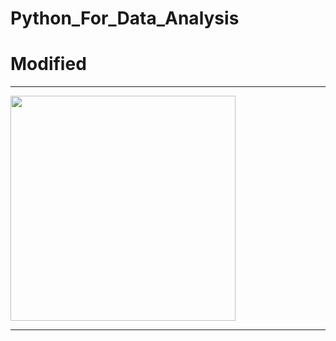 # Python_For_Data_Analysis

# Modified

---

<img src="http://searchengineland.com/figz/wp-content/seloads/2014/08/four-pandas-ss-1920-800x450.jpg" width="360">

---
